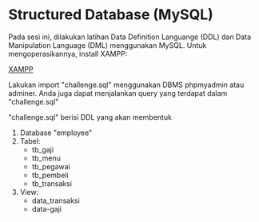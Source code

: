 # Structured Database (MySQL)

Pada sesi ini, dilakukan latihan Data Definition Languange (DDL) dan Data Manipulation Language (DML) menggunakan MySQL. Untuk mengoperasikannya, install XAMPP:

[XAMPP](https://www.apachefriends.org/download.html)

Lakukan import "challenge.sql" menggunakan DBMS phpmyadmin atau adminer. Anda juga dapat menjalankan query yang terdapat dalam "challenge.sql"

"challenge.sql" berisi DDL yang akan membentuk

1. Database "employee"
2. Tabel:
   - tb_gaji
   - tb_menu
   - tb_pegawai
   - tb_pembeli
   - tb_transaksi
3. View:
   - data_transaksi
   - data-gaji
